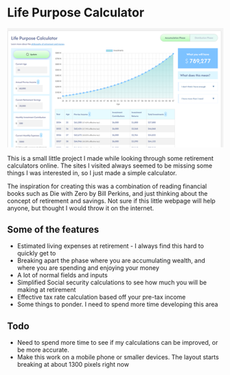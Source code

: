 # Life Purpose Calculator
![Life Purpose Calculator](readme.png "Life Purpose Calculator")

This is a small little project I made while looking through some retirement calculators online. The sites I visited always seemed to be missing some things I was interested in, so I just made a simple calculator.

The inspiration for creating this was a combination of reading financial books such as Die with Zero by Bill Perkins, and just thinking about the concept of retirement and savings. Not sure if this little webpage will help anyone, but thought I would throw it on the internet.

## Some of the features 
- Estimated living expenses at retirement - I always find this hard to quickly get to
- Breaking apart the phase where you are accumulating wealth, and where you are spending and enjoying your money
- A lot of normal fields and inputs 
- Simplified Social security calculations to see how much you will be making at retirement
- Effective tax rate calculation based off your pre-tax income
- Some things to ponder. I need to spend more time developing this area

## Todo
- Need to spend more time to see if my calculations can be improved, or be more accurate.
- Make this work on a mobile phone or smaller devices. The layout starts breaking at about 1300 pixels right now